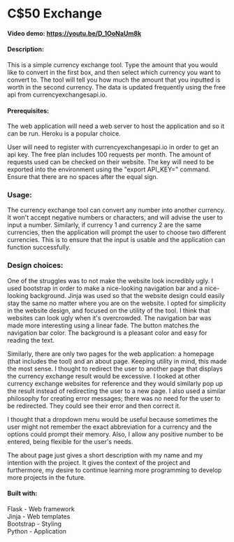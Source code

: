 # C$50 Exchange
#### Video demo: https://youtu.be/D_1OoNaUm8k
#### Description:
This is a simple currency exchange tool. Type the amount that you would like to convert in the first box, and then select which currency
you want to convert to. The tool will tell you how much the amount that you inputted is worth in the second currency. The data is updated
frequently using the free api from currencyexchangesapi.io.

#### Prerequisites:
The web application will need a web server to host the application and so it can be run. Heroku is a popular choice.

User will need to register with currencyexchangesapi.io in order to get an api key. The free plan includes 100 requests per month. The amount
of requests used can be checked on their website.
The key will need to be exported into the environment using the "export API_KEY=" command. Ensure that there are no spaces after the equal
sign.

### Usage:
The currency exchange tool can convert any number into another currency. It won't accept negative numbers or characters, and will
advise the user to input a number. Similarly, if currency 1 and currency 2 are the same currencies, then the application will
prompt the user to choose two different currencies. This is to ensure that the input is usable and the application can function successfully.

### Design choices:
One of the struggles was to not make the website look incredibly ugly. I used bootstrap in order to make a nice-looking navigation bar
and a nice-looking background. Jinja was used so that the website design could easily stay the same no matter where you are on the website.
I opted for simplicity in the website design, and focused on the utility of the tool. I think that websites can look ugly when it's overcrowded. The navigation bar was made more interesting using a linear fade. The button matches the navigation bar color. The background is a pleasant color and easy for reading the text.

Similarly, there are only two pages for the web application: a homepage (that includes the tool) and an about page. Keeping utility in mind,
this made the most sense. I thought to redirect the user to another page that displays the currency exchange result would be excessive.
I looked at other currency exchange websites for reference and they would similarly pop up the result instead of redirecting the user to a
new page. I also used a similar philosophy for creating error messages; there was no need for the user to be redirected. They could see their
error and then correct it.

I thought that a dropdown menu would be useful because sometimes the user might not remember the exact abbreviation for a currency and the
options could prompt their memory. Also, I allow any positive number to be entered, being flexible for the user's needs.

The about page just gives a short description with my name and my intention with the project. It gives the context of the project and furthermore, my desire to continue learning more programming to develop more projects in the future.


#### Built with:
Flask - Web framework
<br>
Jinja - Web templates
<br>
Bootstrap - Styling
<br>
Python - Application
